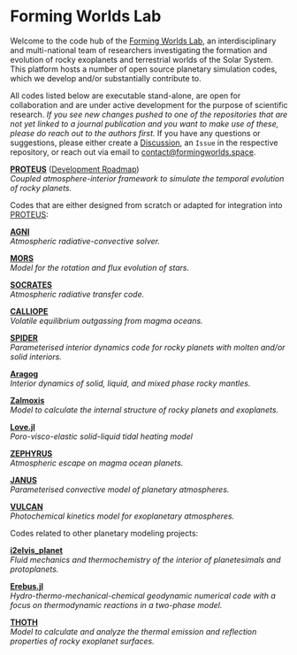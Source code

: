 # Forming Worlds Lab

Welcome to the code hub of the [Forming Worlds Lab](https://www.formingworlds.space), an interdisciplinary and multi-national team of researchers investigating the formation and evolution of rocky exoplanets and terrestrial worlds of the Solar System. This platform hosts a number of open source planetary simulation codes, which we develop and/or substantially contribute to. 
  
All codes listed below are executable stand-alone, are open for collaboration and are under active development for the purpose of scientific research. _If you see new changes pushed to one of the repositories that are not yet linked to a journal publication and you want to make use of these, please do reach out to the authors first._ If you have any questions or suggestions, please either create a [Discussion](https://github.com/orgs/FormingWorlds/discussions), an `Issue` in the respective repository, or reach out via email to contact@formingworlds.space.

[**PROTEUS**](https://github.com/FormingWorlds/PROTEUS) ([Development Roadmap](https://github.com/orgs/FormingWorlds/projects/7))  
*Coupled atmosphere-interior framework to simulate the temporal evolution of rocky planets.*

Codes that are either designed from scratch or adapted for integration into [PROTEUS](https://github.com/FormingWorlds/PROTEUS):

[**AGNI**](https://github.com/nichollsh/AGNI)  
*Atmospheric radiative-convective solver.*

[**MORS**](https://github.com/FormingWorlds/MORS)  
*Model for the rotation and flux evolution of stars.*

[**SOCRATES**](https://github.com/nichollsh/SOCRATES)  
*Atmospheric radiative transfer code.*

[**CALLIOPE**](https://github.com/FormingWorlds/CALLIOPE)  
*Volatile equilibrium outgassing from magma oceans.*

[**SPIDER**](https://github.com/djbower/spider)  
*Parameterised interior dynamics code for rocky planets with molten and/or solid interiors.*

[**Aragog**](https://github.com/FormingWorlds/aragog)  
*Interior dynamics of solid, liquid, and mixed phase rocky mantles.*

[**Zalmoxis**](https://github.com/FormingWorlds/Zalmoxis)  
*Model to calculate the internal structure of rocky planets and exoplanets.*

[**Love.jl**](https://github.com/FormingWorlds/Love.jl)  
*Poro-visco-elastic solid-liquid tidal heating model*

[**ZEPHYRUS**](https://github.com/FormingWorlds/ZEPHYRUS)  
*Atmospheric escape on magma ocean planets.*

[**JANUS**](https://github.com/FormingWorlds/JANUS)  
*Parameterised convective model of planetary atmospheres.*

[**VULCAN**](https://github.com/FormingWorlds/VULCAN)  
*Photochemical kinetics model for exoplanetary atmospheres.*

Codes related to other planetary modeling projects:

[**i2elvis_planet**](https://github.com/FormingWorlds/i2elvis_planet)  
*Fluid mechanics and thermochemistry of the interior of planetesimals and protoplanets.*

[**Erebus.jl**](https://github.com/FormingWorlds/Erebus.jl)  
*Hydro-thermo-mechanical-chemical geodynamic numerical code with a focus on thermodynamic reactions in a two-phase model.*

[**THOTH**](https://github.com/FormingWorlds/THOTH)  
*Model to calculate and analyze the thermal emission and reflection properties of rocky exoplanet surfaces.*



